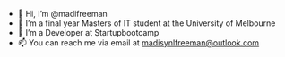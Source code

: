 - 👋 Hi, I’m @madifreeman
- 👀 I’m a final year Masters of IT student at the University of Melbourne
- 🌱 I’m a Developer at Startupbootcamp 
- 📫 You can reach me via email at madisynlfreeman@outlook.com

<!---
madifreeman/madifreeman is a ✨ special ✨ repository because its `README.md` (this file) appears on your GitHub profile.
You can click the Preview link to take a look at your changes.
--->
